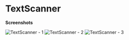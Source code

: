 # TextScanner

**Screenshots**

![TextScanner - 1](https://user-images.githubusercontent.com/29502126/55393904-f6be5b80-54f2-11e9-9129-b98142f5a9ea.jpg)
![TextScanner - 2](https://user-images.githubusercontent.com/29502126/55393908-f920b580-54f2-11e9-8621-fbfff9745db2.jpg)
![TextScanner - 3](https://user-images.githubusercontent.com/29502126/55393911-faea7900-54f2-11e9-93e0-4621ee071e22.jpg)
